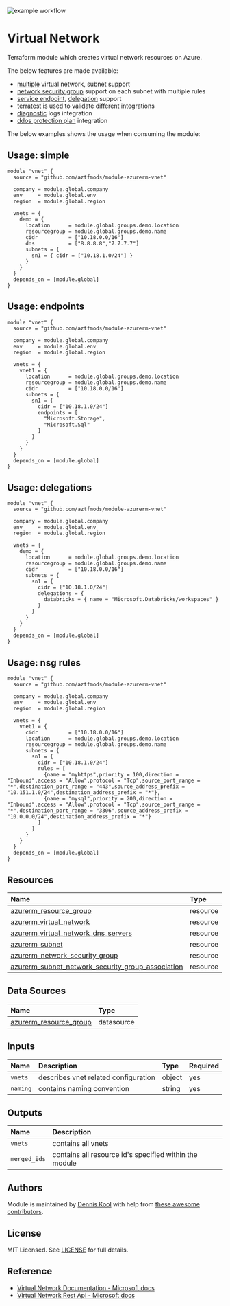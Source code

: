 ![example workflow](https://github.com/aztfmods/module-azurerm-vnet/actions/workflows/validate.yml/badge.svg)

# Virtual Network

Terraform module which creates virtual network resources on Azure.

The below features are made available:

- [multiple](examples/multiple/main.tf) virtual network, subnet support
- [network security group](examples/nsg-rules/main.tf) support on each subnet with multiple rules
- [service endpoint](examples/service-endpoints/main.tf), [delegation](examples/delegations/main.tf) support
- [terratest](https://terratest.gruntwork.io) is used to validate different integrations
- [diagnostic](examples/diagnostic-settings/main.tf) logs integration
- [ddos protection plan](examples/ddos-protection/main.tf) integration

The below examples shows the usage when consuming the module:

## Usage: simple

```hcl
module "vnet" {
  source = "github.com/aztfmods/module-azurerm-vnet"

  company = module.global.company
  env     = module.global.env
  region  = module.global.region

  vnets = {
    demo = {
      location      = module.global.groups.demo.location
      resourcegroup = module.global.groups.demo.name
      cidr          = ["10.18.0.0/16"]
      dns           = ["8.8.8.8","7.7.7.7"]
      subnets = {
        sn1 = { cidr = ["10.18.1.0/24"] }
      }
    }
  }
  depends_on = [module.global]
}
```

## Usage: endpoints

```hcl
module "vnet" {
  source = "github.com/aztfmods/module-azurerm-vnet"

  company = module.global.company
  env     = module.global.env
  region  = module.global.region

  vnets = {
    vnet1 = {
      location      = module.global.groups.demo.location
      resourcegroup = module.global.groups.demo.name
      cidr          = ["10.18.0.0/16"]
      subnets = {
        sn1 = {
          cidr = ["10.18.1.0/24"]
          endpoints = [
            "Microsoft.Storage",
            "Microsoft.Sql"
          ]
        }
      }
    }
  }
  depends_on = [module.global]
}
```

## Usage: delegations

```hcl
module "vnet" {
  source = "github.com/aztfmods/module-azurerm-vnet"

  company = module.global.company
  env     = module.global.env
  region  = module.global.region

  vnets = {
    demo = {
      location      = module.global.groups.demo.location
      resourcegroup = module.global.groups.demo.name
      cidr          = ["10.18.0.0/16"]
      subnets = {
        sn1 = {
          cidr = ["10.18.1.0/24"]
          delegations = {
            databricks = { name = "Microsoft.Databricks/workspaces" }
          }
        }
      }
    }
  }
  depends_on = [module.global]
}
```

## Usage: nsg rules

```hcl
module "vnet" {
  source = "github.com/aztfmods/module-azurerm-vnet"

  company = module.global.company
  env     = module.global.env
  region  = module.global.region

  vnets = {
    vnet1 = {
      cidr          = ["10.18.0.0/16"]
      location      = module.global.groups.demo.location
      resourcegroup = module.global.groups.demo.name
      subnets = {
        sn1 = {
          cidr = ["10.18.1.0/24"]
          rules = [
            {name = "myhttps",priority = 100,direction = "Inbound",access = "Allow",protocol = "Tcp",source_port_range = "*",destination_port_range = "443",source_address_prefix = "10.151.1.0/24",destination_address_prefix = "*"},
            {name = "mysql",priority = 200,direction = "Inbound",access = "Allow",protocol = "Tcp",source_port_range = "*",destination_port_range = "3306",source_address_prefix = "10.0.0.0/24",destination_address_prefix = "*"}
          ]
        }
      }
    }
  }
  depends_on = [module.global]
}
```

## Resources

| Name | Type |
| :-- | :-- |
| [azurerm_resource_group](https://registry.terraform.io/providers/hashicorp/azurerm/latest/docs/resources/resource_group) | resource |
| [azurerm_virtual_network](https://registry.terraform.io/providers/hashicorp/azurerm/latest/docs/resources/virtual_network) | resource |
| [azurerm_virtual_network_dns_servers](https://registry.terraform.io/providers/hashicorp/azurerm/latest/docs/resources/virtual_network_dns_servers) | resource |
| [azurerm_subnet](https://registry.terraform.io/providers/hashicorp/azurerm/latest/docs/resources/subnet) | resource |
| [azurerm_network_security_group](https://registry.terraform.io/providers/hashicorp/azurerm/latest/docs/resources/network_security_group) | resource |
| [azurerm_subnet_network_security_group_association](https://registry.terraform.io/providers/hashicorp/azurerm/latest/docs/resources/subnet_network_security_group_association) | resource |

## Data Sources

| Name | Type |
| :-- | :-- |
| [azurerm_resource_group](https://registry.terraform.io/providers/hashicorp/azurerm/1.39.0/docs/data-sources/resource_group) | datasource |

## Inputs

| Name | Description | Type | Required |
| :-- | :-- | :-- | :-- |
| `vnets` | describes vnet related configuration | object | yes |
| `naming` | contains naming convention | string | yes |

## Outputs

| Name | Description |
| :-- | :-- |
| `vnets` | contains all vnets |
| `merged_ids` | contains all resource id's specified within the module |

## Authors

Module is maintained by [Dennis Kool](https://github.com/dkooll) with help from [these awesome contributors](https://github.com/aztfmods/module-azurerm-vnet/graphs/contributors).

## License

MIT Licensed. See [LICENSE](https://github.com/aztfmods/module-azurerm-vnet/blob/main/LICENSE) for full details.

## Reference

- [Virtual Network Documentation - Microsoft docs](https://learn.microsoft.com/en-us/azure/virtual-network/)
- [Virtual Network Rest Api - Microsoft docs](https://learn.microsoft.com/en-us/rest/api/virtual-network/)